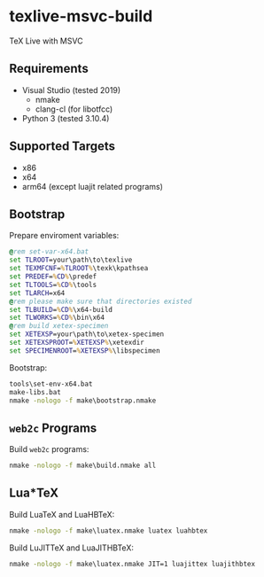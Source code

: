 # texlive-msvc-build

TeX Live with MSVC

## Requirements

* Visual Studio (tested 2019)
  * nmake
  * clang-cl (for libotfcc)
* Python 3 (tested 3.10.4)

## Supported Targets

* x86
* x64
* arm64 (except luajit related programs)

## Bootstrap

Prepare enviroment variables:

```bat
@rem set-var-x64.bat
set TLROOT=your\path\to\texlive
set TEXMFCNF=%TLROOT%\texk\kpathsea
set PREDEF=%CD%\predef
set TLTOOLS=%CD%\tools
set TLARCH=x64
@rem please make sure that directories existed
set TLBUILD=%CD%\x64-build
set TLWORKS=%CD%\bin\x64
@rem build xetex-specimen
set XETEXSP=your\path\to\xetex-specimen
set XETEXSPROOT=%XETEXSP%\xetexdir
set SPECIMENROOT=%XETEXSP%\libspecimen
```

Bootstrap:

```bat
tools\set-env-x64.bat
make-libs.bat
nmake -nologo -f make\bootstrap.nmake
```

## `web2c` Programs

Build `web2c` programs:

```bat
nmake -nologo -f make\build.nmake all
```

## Lua*TeX

Build LuaTeX and LuaHBTeX:

```bat
nmake -nologo -f make\luatex.nmake luatex luahbtex
```

Build LuJITTeX and LuaJITHBTeX:

```bat
nmake -nologo -f make\luatex.nmake JIT=1 luajittex luajithbtex
```
